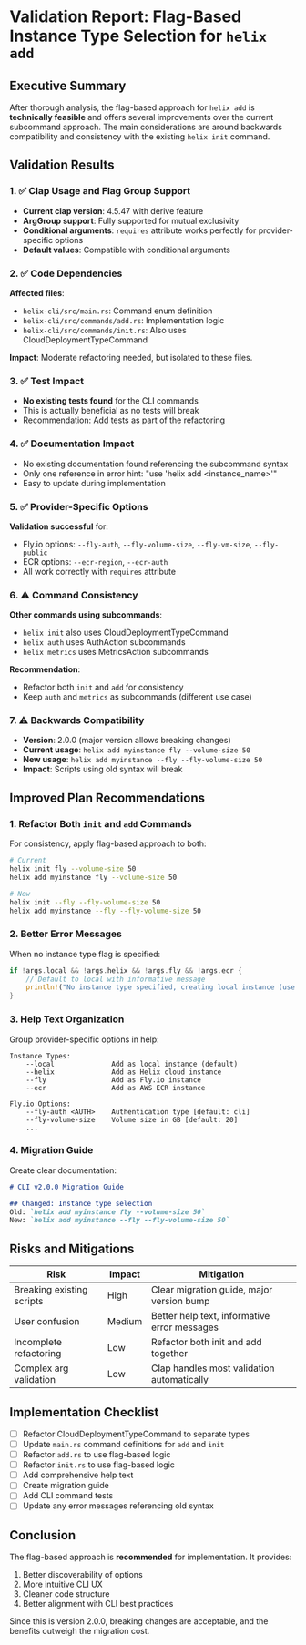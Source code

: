 # Validation Report: Flag-Based Instance Type Selection for `helix add`

## Executive Summary
After thorough analysis, the flag-based approach for `helix add` is **technically feasible** and offers several improvements over the current subcommand approach. The main considerations are around backwards compatibility and consistency with the existing `helix init` command.

## Validation Results

### 1. ✅ Clap Usage and Flag Group Support
- **Current clap version**: 4.5.47 with derive feature
- **ArgGroup support**: Fully supported for mutual exclusivity
- **Conditional arguments**: `requires` attribute works perfectly for provider-specific options
- **Default values**: Compatible with conditional arguments

### 2. ✅ Code Dependencies
**Affected files**:
- `helix-cli/src/main.rs`: Command enum definition
- `helix-cli/src/commands/add.rs`: Implementation logic
- `helix-cli/src/commands/init.rs`: Also uses CloudDeploymentTypeCommand

**Impact**: Moderate refactoring needed, but isolated to these files.

### 3. ✅ Test Impact
- **No existing tests found** for the CLI commands
- This is actually beneficial as no tests will break
- Recommendation: Add tests as part of the refactoring

### 4. ✅ Documentation Impact
- No existing documentation found referencing the subcommand syntax
- Only one reference in error hint: "use 'helix add <instance_name>'"
- Easy to update during implementation

### 5. ✅ Provider-Specific Options
**Validation successful** for:
- Fly.io options: `--fly-auth`, `--fly-volume-size`, `--fly-vm-size`, `--fly-public`
- ECR options: `--ecr-region`, `--ecr-auth`
- All work correctly with `requires` attribute

### 6. ⚠️ Command Consistency
**Other commands using subcommands**:
- `helix init` also uses CloudDeploymentTypeCommand
- `helix auth` uses AuthAction subcommands
- `helix metrics` uses MetricsAction subcommands

**Recommendation**: 
- Refactor both `init` and `add` for consistency
- Keep `auth` and `metrics` as subcommands (different use case)

### 7. ⚠️ Backwards Compatibility
- **Version**: 2.0.0 (major version allows breaking changes)
- **Current usage**: `helix add myinstance fly --volume-size 50`
- **New usage**: `helix add myinstance --fly --fly-volume-size 50`
- **Impact**: Scripts using old syntax will break

## Improved Plan Recommendations

### 1. Refactor Both `init` and `add` Commands
For consistency, apply flag-based approach to both:
```bash
# Current
helix init fly --volume-size 50
helix add myinstance fly --volume-size 50

# New
helix init --fly --fly-volume-size 50
helix add myinstance --fly --fly-volume-size 50
```

### 2. Better Error Messages
When no instance type flag is specified:
```rust
if !args.local && !args.helix && !args.fly && !args.ecr {
    // Default to local with informative message
    println!("No instance type specified, creating local instance (use --help for other options)");
}
```

### 3. Help Text Organization
Group provider-specific options in help:
```
Instance Types:
    --local              Add as local instance (default)
    --helix              Add as Helix cloud instance
    --fly                Add as Fly.io instance
    --ecr                Add as AWS ECR instance

Fly.io Options:
    --fly-auth <AUTH>    Authentication type [default: cli]
    --fly-volume-size    Volume size in GB [default: 20]
    ...
```

### 4. Migration Guide
Create clear documentation:
```markdown
# CLI v2.0.0 Migration Guide

## Changed: Instance type selection
Old: `helix add myinstance fly --volume-size 50`
New: `helix add myinstance --fly --fly-volume-size 50`
```

## Risks and Mitigations

| Risk | Impact | Mitigation |
|------|---------|------------|
| Breaking existing scripts | High | Clear migration guide, major version bump |
| User confusion | Medium | Better help text, informative error messages |
| Incomplete refactoring | Low | Refactor both init and add together |
| Complex arg validation | Low | Clap handles most validation automatically |

## Implementation Checklist

- [ ] Refactor CloudDeploymentTypeCommand to separate types
- [ ] Update `main.rs` command definitions for `add` and `init`
- [ ] Refactor `add.rs` to use flag-based logic
- [ ] Refactor `init.rs` to use flag-based logic
- [ ] Add comprehensive help text
- [ ] Create migration guide
- [ ] Add CLI command tests
- [ ] Update any error messages referencing old syntax

## Conclusion

The flag-based approach is **recommended** for implementation. It provides:
1. Better discoverability of options
2. More intuitive CLI UX
3. Cleaner code structure
4. Better alignment with CLI best practices

Since this is version 2.0.0, breaking changes are acceptable, and the benefits outweigh the migration cost.